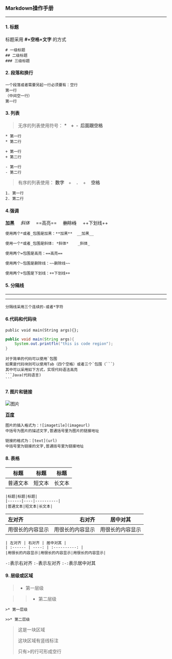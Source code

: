 
### Markdown操作手册

***
#### 1. 标题

标题采用 **\#\+空格\+文字** 的方式

    # 一级标题
    ## 二级标题
    ### 三级标题

#### 2. 段落和换行

```
一个段落或者需要另起一行必须要有：空行
第一行
（中间空一行）
第一行
```

#### 3. 列表

>无序的列表使用符号： __\*&nbsp;&nbsp;&nbsp;&nbsp;\+&nbsp;&nbsp;\-&nbsp;&nbsp;后面跟空格__

    * 第一行
    * 第二行

    + 第一行
    + 第二行

    - 第一行
    - 第二行

>有序的列表使用： **数字&nbsp;&nbsp;&nbsp;&nbsp;**+&nbsp;&nbsp;&nbsp;&nbsp;**.**&nbsp;&nbsp;&nbsp;&nbsp;+&nbsp;&nbsp;&nbsp;&nbsp;**空格**

    1. 第一行
    2. 第二行

#### 4.强调
**加黑**&nbsp;&nbsp;&nbsp;&nbsp;&nbsp;*斜体*&nbsp;&nbsp;&nbsp;&nbsp;&nbsp;==高亮==&nbsp;&nbsp;&nbsp;&nbsp;&nbsp;~~删除线~~&nbsp;&nbsp;&nbsp;&nbsp;&nbsp;++下划线++

```
使用两个*或者_包围是加黑：**加黑**  __加黑__

使用一个*或者_包围是斜体: *斜体*    _斜体_

使用两个=包围是高亮：==高亮==

使用两个~包围是删除线：~~删除线~~

使用两个+包围是下划线：++下划线++

```

#### 5. 分隔线

---

***

    分隔线采用三个连续的-或者*字符

#### 6.代码和代码块
`public void main(String args){};`
```Java
public void main(String args){
    System.out.printfln("this is code region");
}
```
    对于简单的代码可以使用`包围
    如果是代码块则可以使用Tab（四个空格）或者三个`包围（```）
    其中可以采用如下方式，实现代码语法高亮
    ```Java(代码语言)
    ```

#### 7. 图片和链接

![图片](https://upload.wikimedia.org/wikipedia/commons/4/48/Markdown-mark.svg)

[**百度**](https://www.baidu.com)

```
图片的插入格式为：![imagetile](imageurl)
中括号为图片的描述文字,普通括号里为图片的链接地址

链接的格式为：[text](url)
中括号里为链接的文字,普通括号里为链接地址
```

#### 8. 表格

|标题|标题|标题|
|------|----|----------|
|普通文本|短文本|长文本|
```text
|标题|标题|标题|
|------|----|----------|
|普通文本|短文本|长文本|
```

| 左对齐 | 右对齐 | 居中对其 |
| :------ | ----: | :----------: |
|用很长的内容显示|用很长的内容显示|用很长的内容显示|
```
| 左对齐 | 右对齐 | 居中对其 |
| :------ | ----: | :----------: |
|用很长的内容显示|用很长的内容显示|用很长的内容显示|
```

`-:`表示右对齐
`:-`表示左对齐
`:-:`表示居中对其


#### 9. 层级或区域

>* 第一层级

>>* 第二层级

```
>* 第一层级

>>* 第二层级
```

>这是一块区域
>
>这块区域有竖线标注
>
>只有>的行可形成空行

